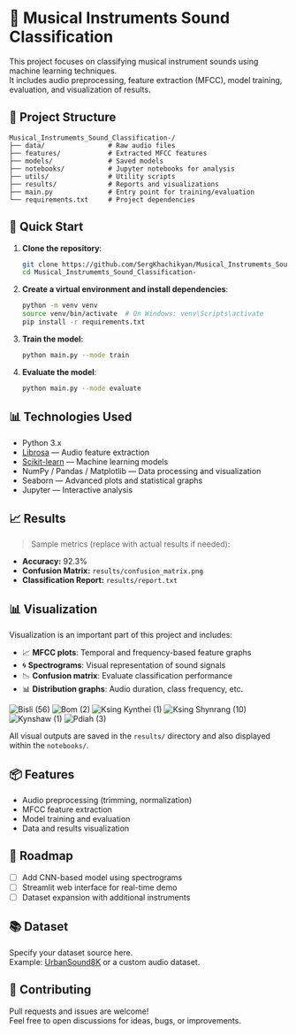 # 🎵 Musical Instruments Sound Classification

This project focuses on classifying musical instrument sounds using machine learning techniques.  
It includes audio preprocessing, feature extraction (MFCC), model training, evaluation, and visualization of results.

## 📁 Project Structure

```
Musical_Instrumemts_Sound_Classification-/
├── data/                # Raw audio files
├── features/            # Extracted MFCC features
├── models/              # Saved models
├── notebooks/           # Jupyter notebooks for analysis
├── utils/               # Utility scripts
├── results/             # Reports and visualizations
├── main.py              # Entry point for training/evaluation
└── requirements.txt     # Project dependencies
```

## 🚀 Quick Start

1. **Clone the repository**:
   ```bash
   git clone https://github.com/SergKhachikyan/Musical_Instrumemts_Sound_Classification-.git
   cd Musical_Instrumemts_Sound_Classification-
   ```

2. **Create a virtual environment and install dependencies**:
   ```bash
   python -m venv venv
   source venv/bin/activate  # On Windows: venv\Scripts\activate
   pip install -r requirements.txt
   ```

3. **Train the model**:
   ```bash
   python main.py --mode train
   ```

4. **Evaluate the model**:
   ```bash
   python main.py --mode evaluate
   ```

## 📊 Technologies Used

- Python 3.x  
- [Librosa](https://librosa.org/) — Audio feature extraction  
- [Scikit-learn](https://scikit-learn.org/) — Machine learning models  
- NumPy / Pandas / Matplotlib — Data processing and visualization  
- Seaborn — Advanced plots and statistical graphs  
- Jupyter — Interactive analysis  

## 📈 Results

> Sample metrics (replace with actual results if needed):

- **Accuracy:** 92.3%  
- **Confusion Matrix:** `results/confusion_matrix.png`  
- **Classification Report:** `results/report.txt`  

## 📊 Visualization

Visualization is an important part of this project and includes:

- 📈 **MFCC plots**: Temporal and frequency-based feature graphs  
- 🌀 **Spectrograms**: Visual representation of sound signals  
- 📉 **Confusion matrix**: Evaluate classification performance  
- 📊 **Distribution graphs**: Audio duration, class frequency, etc.

![Bisli (56)](https://github.com/user-attachments/assets/21efc1df-b3ed-48ac-9d50-5ab814bb702a)
![Bom (2)](https://github.com/user-attachments/assets/4d64b681-f547-4dd2-9ce1-42b6027ce184)
![Ksing Kynthei (1)](https://github.com/user-attachments/assets/4e633e96-161c-4f53-9c79-8581198ed53f)
![Ksing Shynrang (10)](https://github.com/user-attachments/assets/a8bc8f54-0cf8-4c72-bfad-00ebb5ffa497)
![Kynshaw (1)](https://github.com/user-attachments/assets/7af59a1e-b73f-42dd-bef5-39d88b47f357)
![Pdiah (3)](https://github.com/user-attachments/assets/1356b77b-fb94-4d0a-a11c-162068db7fe0)


All visual outputs are saved in the `results/` directory and also displayed within the `notebooks/`.

## 📦 Features

- Audio preprocessing (trimming, normalization)  
- MFCC feature extraction  
- Model training and evaluation  
- Data and results visualization  

## 📝 Roadmap

- [ ] Add CNN-based model using spectrograms  
- [ ] Streamlit web interface for real-time demo  
- [ ] Dataset expansion with additional instruments  

## 📚 Dataset

Specify your dataset source here.  
Example: [UrbanSound8K](https://urbansounddataset.weebly.com/urbansound8k.html) or a custom audio dataset.

## 🤝 Contributing

Pull requests and issues are welcome!  
Feel free to open discussions for ideas, bugs, or improvements.


